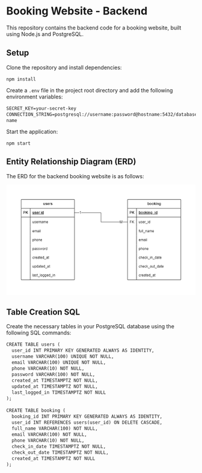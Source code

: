 # Booking Website - Backend

This repository contains the backend code for a booking website, built using Node.js and PostgreSQL.

## Setup

Clone the repository and install dependencies:

```
npm install
```

Create a `.env` file in the project root directory and add the following environment variables:

```
SECRET_KEY=your-secret-key
CONNECTION_STRING=postgresql://username:password@hostname:5432/database-name
```

Start the application:

```
npm start
```

## Entity Relationship Diagram (ERD)

The ERD for the backend booking website is as follows:

![ERD Image](ERD.png)

## Table Creation SQL

Create the necessary tables in your PostgreSQL database using the following SQL commands:

```
CREATE TABLE users (
  user_id INT PRIMARY KEY GENERATED ALWAYS AS IDENTITY,
  username VARCHAR(100) UNIQUE NOT NULL,
  email VARCHAR(100) UNIQUE NOT NULL,
  phone VARCHAR(10) NOT NULL,
  password VARCHAR(100) NOT NULL,
  created_at TIMESTAMPTZ NOT NULL,
  updated_at TIMESTAMPTZ NOT NULL,
  last_logged_in TIMESTAMPTZ NOT NULL
);

CREATE TABLE booking (
  booking_id INT PRIMARY KEY GENERATED ALWAYS AS IDENTITY,
  user_id INT REFERENCES users(user_id) ON DELETE CASCADE,
  full_name VARCHAR(100) NOT NULL,
  email VARCHAR(100) NOT NULL,
  phone VARCHAR(10) NOT NULL,
  check_in_date TIMESTAMPTZ NOT NULL,
  check_out_date TIMESTAMPTZ NOT NULL,
  created_at TIMESTAMPTZ NOT NULL
);
```
